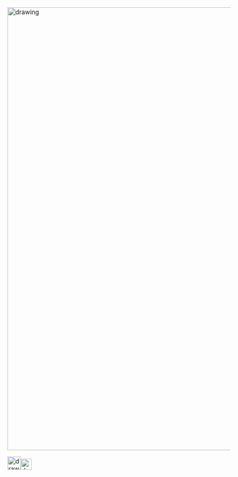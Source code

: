 <img src="https://user-images.githubusercontent.com/57723790/87289021-68f65c00-c4fc-11ea-99e1-9aca7dd00908.png" alt="drawing" width="1000"/>


[<img src="https://user-images.githubusercontent.com/57723790/69009439-e5b44480-0933-11ea-8c7a-a59c860072fb.png" alt="drawing" width="30"/><img src="https://user-images.githubusercontent.com/57723790/72177145-d8a95400-33be-11ea-9c96-d9fc9e366571.jpg" alt="drawing" width="25"/>](https://elianawassermann.github.io/CVDataScience/PublicationsDataScience)
